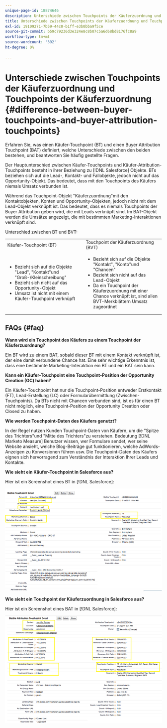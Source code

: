 ```yaml
---
unique-page-id: 18874646
description: Unterschiede zwischen Touchpoints der Käuferzuordnung und Touchpoints der Käuferzuordnung - [!DNL Marketo Measure] - Produktdokumentation
title: Unterschiede zwischen Touchpoints der Käuferzuordnung und Touchpoints der Käuferzuordnung
exl-id: 19109271-7b59-44c0-b1ff-e3b0bba9f5ce
source-git-commit: b59c79236d3e324e8c8b07c5a6d68bd8176fc8a9
workflow-type: tm+mt
source-wordcount: '392'
ht-degree: 0%

---
```


# Unterschiede zwischen Touchpoints der Käuferzuordnung und Touchpoints der Käuferzuordnung {#difference-between-buyer-touchpoints-and-buyer-attribution-touchpoints}

Erfahren Sie, was einen Käufer-Touchpoint (BT) und einen Buyer Attribution Touchpoint (BAT) definiert, welche Unterschiede zwischen den beiden bestehen, und beantworten Sie häufig gestellte Fragen.

Der Hauptunterschied zwischen Käufer-Touchpoints und Käufer-Attribution-Touchpoints besteht in ihrer Beziehung zu [!DNL Salesforce] Objekte. BTs beziehen sich auf die Lead-, Kontakt- und Fallobjekte, jedoch nicht auf das Opportunity-Objekt. Das bedeutet, dass mit den Touchpoints des Käufers niemals Umsatz verbunden ist.

Während das Touchpoint-Objekt &quot;Käuferzuordnung&quot;mit den Kontaktobjekten, Konten und Opportunity-Objekten, jedoch nicht mit dem Lead-Objekt verknüpft ist. Das bedeutet, dass es niemals Touchpoints der Buyer Attribution geben wird, die mit Leads verknüpft sind. Im BAT-Objekt werden die Umsätze angezeigt, die mit bestimmten Marketing-Interaktionen verknüpft sind.

Unterschied zwischen BT und BVT:

<table> 
 <colgroup> 
  <col> 
  <col> 
 </colgroup> 
 <tbody> 
  <tr> 
   <td>Käufer-Touchpoint (BT)</td> 
   <td>Touchpoint der Käuferzuordnung (BVT)</td> 
  </tr> 
  <tr> 
   <td> 
    <ul> 
     <li>Bezieht sich auf die Objekte "Lead", "Kontakt"und "Groß-/Kleinschreibung"</li> 
     <li>Bezieht sich nicht auf das Opportunity-Objekt</li> 
     <li>Umsatz ist nicht mit einem Käufer-Touchpoint verknüpft</li> 
    </ul></td> 
   <td> 
    <ul> 
     <li>Bezieht sich auf die Objekte "Kontakt", "Konto"und "Chancen"</li> 
     <li>Bezieht sich nicht auf das Lead-Objekt</li> 
     <li>Da ein Touchpoint der Käuferzuordnung mit einer Chance verknüpft ist, sind allen BVT-Merkblättern Umsatz zugeordnet</li> 
    </ul></td> 
  </tr> 
 </tbody> 
</table>

## FAQs {#faq}

**Wann wird ein Touchpoint des Käufers zu einem Touchpoint der Käuferzuordnung?**

Ein BT wird zu einem BAT, sobald dieser BT mit einem Kontakt verknüpft ist, der eine damit verbundene Chance hat. Eine sehr wichtige Erkenntnis ist, dass eine bestimmte Marketing-Interaktion ein BT und ein BAT sein kann.

**Kann ein Käufer-Touchpoint eine Touchpoint-Position der Opportunity Creation (OC) haben?**

Ein Käufer-Touchpoint hat nur die Touchpoint-Position entweder Erstkontakt (FT), Lead-Erstellung (LC) oder Formularübermittlung (Zwischen-Touchpoints). Da BTs nicht mit Chancen verbunden sind, ist es für einen BT nicht möglich, eine Touchpoint-Position der Opportunity Creation oder Closed zu haben.

**Wie werden Touchpoint-Daten des Käufers genutzt?**

In der Regel nutzen Kunden Touchpoint-Daten von Käufern, um die &quot;Spitze des Trichters&quot;und &quot;Mitte des Trichters&quot;zu verstehen. Bedeutung [!DNL Marketo Measure] Benutzer wissen, wer Formulare sendet, wer seine Website ansieht, welche Blog-Beiträge gut funktionieren, welche AdWords-Anzeigen zu Konversionen führen usw. Die Touchpoint-Daten des Käufers eignen sich hervorragend zum Verständnis der Interaktion Ihrer Leads und Kontakte.

**Wie sieht ein Käufer-Touchpoint in Salesforce aus?**

Hier ist ein Screenshot eines BT in [!DNL Salesforce]:

![](assets/1.png)

**Wie sieht ein Touchpoint der Käuferzuordnung in Salesforce aus?**

Hier ist ein Screenshot eines BAT in [!DNL Salesforce]:

![](assets/2.png)
